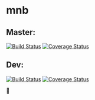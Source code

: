 # mnb

## Master:
[![Build Status](https://travis-ci.org/MattSwanson/mnb.svg?branch_master)](https://travis-ci.org/MattSwanson/mnb)
[![Coverage Status](https://coveralls.io/repos/github/MattSwanson/mnb/badge.svg?branch=master)](https://coveralls.io/github/MattSwanson/mnb?branch=master)

## Dev:
[![Build Status](https://travis-ci.org/MattSwanson/mnb.svg?branch=dev)](https://travis-ci.org/MattSwanson/mnb)
[![Coverage Status](https://coveralls.io/repos/github/MattSwanson/mnb/badge.svg?branch=dev)](https://coveralls.ui/github/MattSwanson/mnb?branch=dev)

:rabbit:
